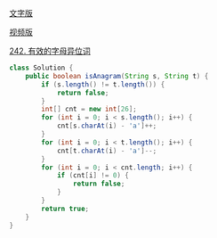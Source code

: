 [文字版](https://programmercarl.com/0242.%E6%9C%89%E6%95%88%E7%9A%84%E5%AD%97%E6%AF%8D%E5%BC%82%E4%BD%8D%E8%AF%8D.html)

[视频版](https://www.bilibili.com/video/BV1YG411p7BA)

[242. 有效的字母异位词](https://leetcode.cn/problems/valid-anagram)

```Java
class Solution {
    public boolean isAnagram(String s, String t) {
        if (s.length() != t.length()) {
            return false;
        }
        int[] cnt = new int[26];
        for (int i = 0; i < s.length(); i++) {
            cnt[s.charAt(i) - 'a']++;
        }
        for (int i = 0; i < t.length(); i++) {
            cnt[t.charAt(i) - 'a']--;
        }
        for (int i = 0; i < cnt.length; i++) {
            if (cnt[i] != 0) {
                return false;
            }
        }
        return true;
    }
}
```